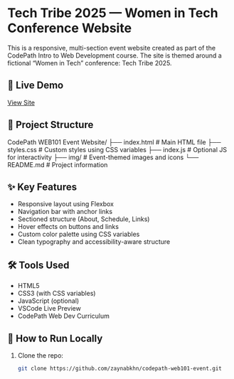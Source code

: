 # Tech Tribe 2025 — Women in Tech Conference Website

This is a responsive, multi-section event website created as part of the CodePath Intro to Web Development course. The site is themed around a fictional “Women in Tech” conference: Tech Tribe 2025.

## 🔗 Live Demo
[View Site](https://zaynabkhn.github.io/portfolio-website-codepath/)

## 📁 Project Structure
CodePath WEB101 Event Website/
├── index.html # Main HTML file
├── styles.css # Custom styles using CSS variables
├── index.js # Optional JS for interactivity
├── img/ # Event-themed images and icons
└── README.md # Project information

## ✨ Key Features
- Responsive layout using Flexbox
- Navigation bar with anchor links
- Sectioned structure (About, Schedule, Links)
- Hover effects on buttons and links
- Custom color palette using CSS variables
- Clean typography and accessibility-aware structure

## 🛠 Tools Used
- HTML5
- CSS3 (with CSS variables)
- JavaScript (optional)
- VSCode Live Preview
- CodePath Web Dev Curriculum

## 🚀 How to Run Locally
1. Clone the repo:  
   ```bash
   git clone https://github.com/zaynabkhn/codepath-web101-event.git
